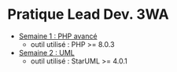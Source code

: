 # Pratique Lead Dev. 3WA

- [Semaine 1 : PHP avancé](/week01_PHP/readme.md)
    - outil utilisé : PHP >= 8.0.3
- [Semaine 2 : UML](/week02_UML/readme.md)
    - outil utilisé : StarUML >= 4.0.1